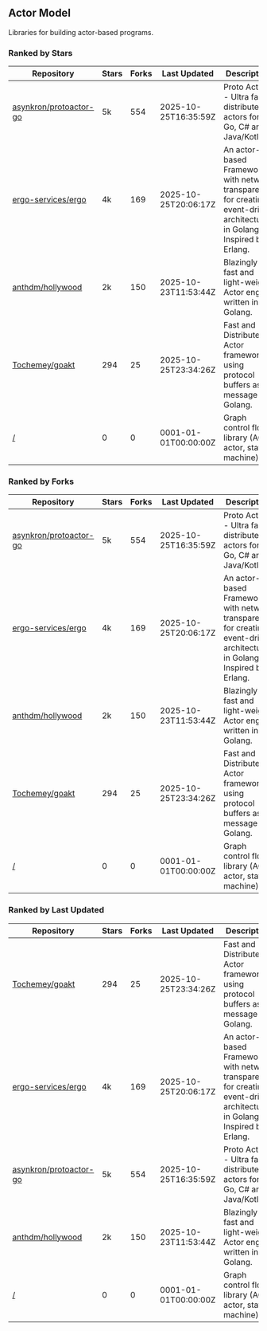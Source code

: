 ## Actor Model

Libraries for building actor-based programs.

### Ranked by Stars

| Repository | Stars | Forks | Last Updated | Description | 
|------------|-------|-------|--------------|-------------|
| [asynkron/protoactor-go](https://github.com/asynkron/protoactor-go) | 5k | 554 | 2025-10-25T16:35:59Z |  Proto Actor - Ultra fast distributed actors for Go, C# and Java/Kotlin. |
| [ergo-services/ergo](https://github.com/ergo-services/ergo) | 4k | 169 | 2025-10-25T20:06:17Z |  An actor-based Framework with network transparency for creating event-driven architecture in Golang. Inspired by Erlang. |
| [anthdm/hollywood](https://github.com/anthdm/hollywood) | 2k | 150 | 2025-10-23T11:53:44Z |  Blazingly fast and light-weight Actor engine written in Golang. |
| [Tochemey/goakt](https://github.com/Tochemey/goakt) | 294 | 25 | 2025-10-25T23:34:26Z |  Fast and Distributed Actor framework using protocol buffers as message for Golang. |
| [/](https://github.com/pancsta/asyncmachine-go/tree/main/pkg/machine) | 0 | 0 | 0001-01-01T00:00:00Z |  Graph control flow library (AOP, actor, state-machine). |

### Ranked by Forks

| Repository | Stars | Forks | Last Updated | Description | 
|------------|-------|-------|--------------|-------------|
| [asynkron/protoactor-go](https://github.com/asynkron/protoactor-go) | 5k | 554 | 2025-10-25T16:35:59Z |  Proto Actor - Ultra fast distributed actors for Go, C# and Java/Kotlin. |
| [ergo-services/ergo](https://github.com/ergo-services/ergo) | 4k | 169 | 2025-10-25T20:06:17Z |  An actor-based Framework with network transparency for creating event-driven architecture in Golang. Inspired by Erlang. |
| [anthdm/hollywood](https://github.com/anthdm/hollywood) | 2k | 150 | 2025-10-23T11:53:44Z |  Blazingly fast and light-weight Actor engine written in Golang. |
| [Tochemey/goakt](https://github.com/Tochemey/goakt) | 294 | 25 | 2025-10-25T23:34:26Z |  Fast and Distributed Actor framework using protocol buffers as message for Golang. |
| [/](https://github.com/pancsta/asyncmachine-go/tree/main/pkg/machine) | 0 | 0 | 0001-01-01T00:00:00Z |  Graph control flow library (AOP, actor, state-machine). |

### Ranked by Last Updated

| Repository | Stars | Forks | Last Updated | Description | 
|------------|-------|-------|--------------|-------------|
| [Tochemey/goakt](https://github.com/Tochemey/goakt) | 294 | 25 | 2025-10-25T23:34:26Z |  Fast and Distributed Actor framework using protocol buffers as message for Golang. |
| [ergo-services/ergo](https://github.com/ergo-services/ergo) | 4k | 169 | 2025-10-25T20:06:17Z |  An actor-based Framework with network transparency for creating event-driven architecture in Golang. Inspired by Erlang. |
| [asynkron/protoactor-go](https://github.com/asynkron/protoactor-go) | 5k | 554 | 2025-10-25T16:35:59Z |  Proto Actor - Ultra fast distributed actors for Go, C# and Java/Kotlin. |
| [anthdm/hollywood](https://github.com/anthdm/hollywood) | 2k | 150 | 2025-10-23T11:53:44Z |  Blazingly fast and light-weight Actor engine written in Golang. |
| [/](https://github.com/pancsta/asyncmachine-go/tree/main/pkg/machine) | 0 | 0 | 0001-01-01T00:00:00Z |  Graph control flow library (AOP, actor, state-machine). |

